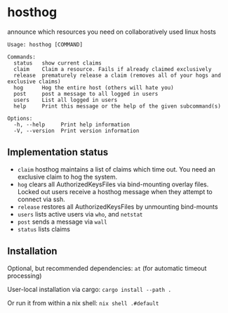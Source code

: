 # hosthog

announce which resources you need on collaboratively used linux hosts

```
Usage: hosthog [COMMAND]

Commands:
  status   show current claims
  claim    Claim a resource. Fails if already claimed exclusively
  release  prematurely release a claim (removes all of your hogs and exclusive claims)
  hog      Hog the entire host (others will hate you)
  post     post a message to all logged in users
  users    List all logged in users
  help     Print this message or the help of the given subcommand(s)

Options:
  -h, --help     Print help information
  -V, --version  Print version information
```

## Implementation status

- `claim` hosthog maintains a list of claims which time out. You need an exclusive claim to hog the system.
- `hog` clears all AuthorizedKeysFiles via bind-mounting overlay files. Locked out users receive a hosthog message when they attempt to connect via ssh.
- `release` restores all AuthorizedKeysFiles by unmounting bind-mounts
- `users` lists active users via `who`, and `netstat`
- `post` sends a message via `wall`
- `status` lists claims


## Installation

Optional, but recommended dependencies: `at` (for automatic timeout processing)

User-local installation via cargo: `cargo install --path .`

Or run it from within a nix shell: `nix shell .#default`
